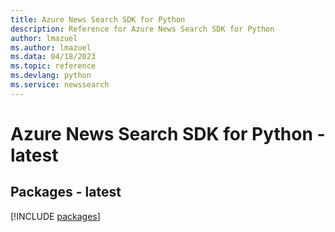 ```yaml
---
title: Azure News Search SDK for Python
description: Reference for Azure News Search SDK for Python
author: lmazuel
ms.author: lmazuel
ms.data: 04/18/2023
ms.topic: reference
ms.devlang: python
ms.service: newssearch
---
```

# Azure News Search SDK for Python - latest
## Packages - latest
[!INCLUDE [packages](news-search-index.md)]